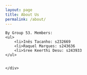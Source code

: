 ```yaml
---
layout: page
title: About Us
permalink: /about/
---
```

<head>
    <link rel="stylesheet" href="{{ site.baseurl }}/style.css">
</head>

<body>
    <div class="main-content">

    By Group 53. Members:
    <ul>
        <li>Inês Tacanho: s232669  
        <li>Raquel Marques: s243636
        <li>Sree Keerthi Desu: s243933
    </ul>


    </div>
</body>
  